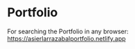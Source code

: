 # Portfolio
For searching the Portfolio in any browser: https://asierlarrazabalportfolio.netlify.app
